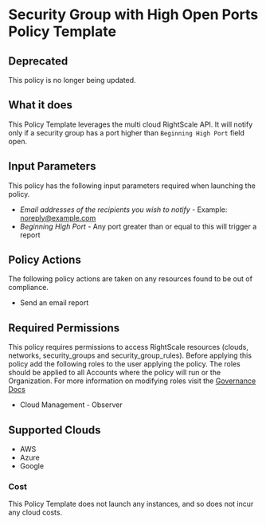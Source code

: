# Security Group with High Open Ports Policy Template

## Deprecated

This policy is no longer being updated.

## What it does

This Policy Template leverages the multi cloud RightScale API. It will notify only if a security group has a port higher than `Beginning High Port` field open.

## Input Parameters

This policy has the following input parameters required when launching the policy.

- *Email addresses of the recipients you wish to notify* - Example: noreply@example.com
- *Beginning High Port* - Any port greater than or equal to this will trigger a report

## Policy Actions

The following policy actions are taken on any resources found to be out of compliance.

- Send an email report

## Required Permissions

This policy requires permissions to access RightScale resources (clouds, networks, security_groups and security_group_rules).  Before applying this policy add the following roles to the user applying the policy.  The roles should be applied to all Accounts where the policy will run or the Organization. For more information on modifying roles visit the [Governance Docs](https://docs.rightscale.com/cm/ref/user_roles.html)

- Cloud Management - Observer

## Supported Clouds

- AWS
- Azure
- Google

### Cost

This Policy Template does not launch any instances, and so does not incur any cloud costs.
